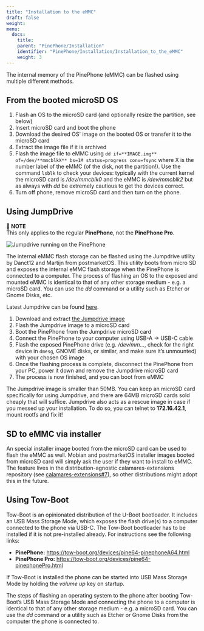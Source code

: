 ```yaml
---
title: "Installation to the eMMC"
draft: false
weight: 
menu:
  docs:
    title:
    parent: "PinePhone/Installation"
    identifier: "PinePhone/Installation/Installation_to_the_eMMC"
    weight: 3
---
```


The internal memory of the PinePhone (eMMC) can be flashed using multiple different methods.

## From the booted microSD OS

1. Flash an OS to the microSD card (and optionally resize the partition, see below)
2. Insert microSD card and boot the phone
3. Download the desired OS' image on the booted OS or transfer it to the microSD card
4. Extract the image file if it is archived
5. Flash the image file to eMMC using `dd if=**IMAGE.img** of=/dev/**mmcblkX** bs=1M status=progress conv=fsync` where X is the number label of the eMMC (of the disk, not the partition!). Use the command `lsblk` to check your devices: typically with the current kernel the microSD card is _/dev/mmcblk0_ and the eMMC is _/dev/mmcblk2_ but as always with _dd_ be extremely cautious to get the devices correct.
6. Turn off phone, remove microSD card and then turn on the phone.

## Using JumpDrive

**📌 NOTE**\
This only applies to the regular **PinePhone**, not the **PinePhone Pro**.

![Jumpdrive running on the PinePhone](/documentation/images/jumpdrive.jpg)

The internal eMMC flash storage can be flashed using the Jumpdrive utility by Danct12 and Martijn from postmarketOS. This utility boots from micro SD and exposes the internal eMMC flash storage when the PinePhone is connected to a computer. The process of flashing an OS to the exposed and mounted eMMC is identical to that of any other storage medium - e.g. a microSD card. You can use the _dd_ command or a utility such as Etcher or Gnome Disks, etc.

Latest Jumpdrive can be found [here](https://github.com/dreemurrs-embedded/Jumpdrive/releases/).

1. Download and extract [the Jumpdrive image](https://github.com/dreemurrs-embedded/Jumpdrive/releases)
2. Flash the Jumpdrive image to a microSD card
3. Boot the PinePhone from the Jumpdrive microSD card
4. Connect the PinePhone to your computer using USB-A -> USB-C cable
5. Flash the exposed PinePhone drive (e.g. _/dev/mm..._, check for the right device in `dmesg`, GNOME disks, or similar, and make sure it’s unmounted) with your chosen OS image
6. Once the flashing process is complete, disconnect the PinePhone from your PC, power it down and remove the Jumpdrive microSD card
7. The process is now finished, and you can boot from eMMC

The Jumpdrive image is smaller than 50MB. You can keep an microSD card specifically for using Jumpdrive, and there are 64MB microSD cards sold cheaply that will suffice. Jumpdrive also acts as a rescue image in case if you messed up your installation. To do so, you can telnet to **172.16.42.1**, mount rootfs and fix it!

## SD to eMMC via installer

An special installer image booted from the microSD card can be used to flash the eMMC as well. Mobian and postmarketOS installer images booted from microSD card will simply ask the user if they want to install to eMMC. The feature lives in the distribution-agnostic calamares-extensions repository (see [calamares-extensions#7](https://github.com/calamares/calamares-extensions/pull/7)), so other distributions might adopt this in the future.

## Using Tow-Boot

Tow-Boot is an opinionated distribution of the U-Boot bootloader. It includes an USB Mass Storage Mode, which exposes the flash drive(s) to a computer connected to the phone via USB-C. The Tow-Boot bootloader has to be installed if it is not pre-installed already. For instructions see the following links:

* **PinePhone:** https://tow-boot.org/devices/pine64-pinephoneA64.html
* **PinePhone Pro:** https://tow-boot.org/devices/pine64-pinephonePro.html

If Tow-Boot is installed the phone can be started into USB Mass Storage Mode by holding the _volume up_ key on startup.

The steps of flashing an operating system to the phone after booting Tow-Boot’s USB Mass Storage Mode and connecting the phone to a computer is identical to that of any other storage medium - e.g. a microSD card. You can use the _dd_ command or a utility such as Etcher or Gnome Disks from the computer the phone is connected to.
